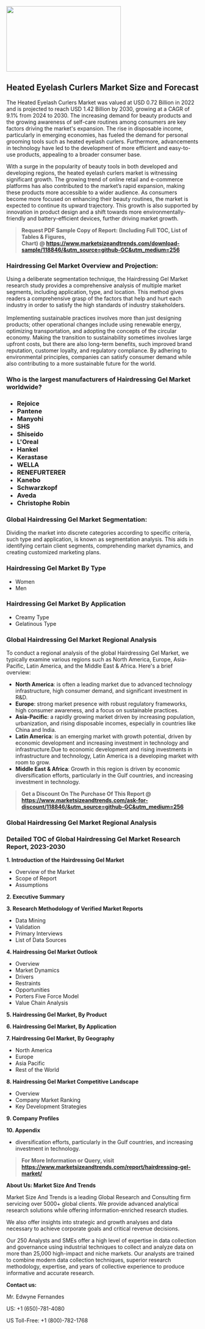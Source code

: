 <p><img class="alignnone size-medium wp-image-20088" src="https://ffe5etoiles.com/wp-content/uploads/2024/12/MST1-300x171.png" alt="" width="300" height="171" /></p><h2>Heated Eyelash Curlers Market Size and Forecast</h2><p>The Heated Eyelash Curlers Market was valued at USD 0.72 Billion in 2022 and is projected to reach USD 1.42 Billion by 2030, growing at a CAGR of 9.1% from 2024 to 2030. The increasing demand for beauty products and the growing awareness of self-care routines among consumers are key factors driving the market's expansion. The rise in disposable income, particularly in emerging economies, has fueled the demand for personal grooming tools such as heated eyelash curlers. Furthermore, advancements in technology have led to the development of more efficient and easy-to-use products, appealing to a broader consumer base.</p><p>With a surge in the popularity of beauty tools in both developed and developing regions, the heated eyelash curlers market is witnessing significant growth. The growing trend of online retail and e-commerce platforms has also contributed to the market’s rapid expansion, making these products more accessible to a wider audience. As consumers become more focused on enhancing their beauty routines, the market is expected to continue its upward trajectory. This growth is also supported by innovation in product design and a shift towards more environmentally-friendly and battery-efficient devices, further driving market growth.</p></p><blockquote id="" class=""><strong>Request PDF Sample Copy of Report: (Including Full TOC, List of Tables &amp; Figures, Chart)&nbsp;@&nbsp;<strong><a href="https://www.marketsizeandtrends.com/download-sample/118846/&utm_source=github-GC&utm_medium=256" target="_blank">https://www.marketsizeandtrends.com/download-sample/118846/&utm_source=github-GC&utm_medium=256</a></strong></strong></blockquote><h3 id="" class="">Hairdressing Gel Market&nbsp;Overview and Projection:</h3><p id="" class="">Using a deliberate segmentation technique, the Hairdressing Gel Market research study provides a comprehensive analysis of multiple market segments, including application, type, and location. This method gives readers a comprehensive grasp of the factors that help and hurt each industry in order to satisfy the high standards of industry stakeholders. <br /> <br />Implementing sustainable practices involves more than just designing products; other operational changes include using renewable energy, optimizing transportation, and adopting the concepts of the circular economy. Making the transition to sustainability sometimes involves large upfront costs, but there are also long-term benefits, such improved brand reputation, customer loyalty, and regulatory compliance. By adhering to environmental principles, companies can satisfy consumer demand while also contributing to a more sustainable future for the world.</p><h3 id="" class="">Who is the largest manufacturers of&nbsp;Hairdressing Gel Market worldwide?</h3><h3 class=""><p><ul><li>Rejoice </li><li> Pantene </li><li> Manyohi </li><li> SHS </li><li> Shiseido </li><li> L'Oreal </li><li> Hankel </li><li> Kerastase </li><li> WELLA </li><li> RENEFURTERER </li><li> Kanebo </li><li> Schwarzkopf </li><li> Aveda </li><li> Christophe Robin</li></ul></p></h3><h3 id="" class="">Global&nbsp;Hairdressing Gel Market Segmentation:</h3><p id="" class="">Dividing the market into discrete categories according to specific criteria, such type and application, is known as segmentation analysis. This aids in identifying certain client segments, comprehending market dynamics, and creating customized marketing plans.</p><h3 id="" class="">Hairdressing Gel Market&nbsp;By Type</h3><p><p><ul><li>Women</li><li> Men</p></li></ul></p></p><h3 id="" class="">Hairdressing Gel Market&nbsp;By Application</h3><p class=""><p><ul><li>Creamy Type</li><li> Gelatinous Type</li></ul></p></p><h3 id="" class="">Global Hairdressing Gel Market Regional Analysis</h3><p id="" class="">To conduct a regional analysis of the global Hairdressing Gel Market, we typically examine various regions such as North America, Europe, Asia-Pacific, Latin America, and the Middle East &amp; Africa. Here's a brief overview:</p><ul><li><strong>North America</strong>: is often a leading market due to advanced technology infrastructure, high consumer demand, and significant investment in R&amp;D.</li><li><strong>Europe</strong>: strong market presence with robust regulatory frameworks, high consumer awareness, and a focus on sustainable practices.</li><li><strong>Asia-Pacific</strong>: a rapidly growing market driven by increasing population, urbanization, and rising disposable incomes, especially in countries like China and India.</li><li><strong>Latin America</strong>: is an emerging market with growth potential, driven by economic development and increasing investment in technology and infrastructure.Due to economic development and rising investments in infrastructure and technology, Latin America is a developing market with room to grow.</li><li><strong>Middle East &amp; Africa</strong>: Growth in this region is driven by economic diversification efforts, particularly in the Gulf countries, and increasing investment in technology.</li></ul><blockquote id="" class=""><strong>Get a Discount On The Purchase Of This Report @ <strong><a href="https://www.marketsizeandtrends.com/ask-for-discount/118846/&utm_source=github-GC&utm_medium=256" target="_blank">https://www.marketsizeandtrends.com/ask-for-discount/118846/&utm_source=github-GC&utm_medium=256</a></strong></strong></blockquote><h3 id="" class="">Global Hairdressing Gel Market Regional Analysis</h3><h3 id="" class="">Detailed TOC of Global Hairdressing Gel Market Research Report, 2023-2030</h3><p id="" class=""><strong>1. Introduction of the Hairdressing Gel Market</strong></p><ul><li>Overview of the Market</li><li>Scope of Report</li><li>Assumptions</li></ul><p id="" class=""><strong>2. Executive Summary</strong></p><p id="" class=""><strong>3. Research Methodology of Verified Market Reports</strong></p><ul><li>Data Mining</li><li>Validation</li><li>Primary Interviews</li><li>List of Data Sources</li></ul><p id="" class=""><strong>4. Hairdressing Gel Market Outlook</strong></p><ul><li>Overview</li><li>Market Dynamics</li><li>Drivers</li><li>Restraints</li><li>Opportunities</li><li>Porters Five Force Model</li><li>Value Chain Analysis</li></ul><p id="" class=""><strong>5. Hairdressing Gel Market, By Product</strong></p><p id="" class=""><strong>6. Hairdressing Gel Market, By Application</strong></p><p id="" class=""><strong>7. Hairdressing Gel Market, By Geography</strong></p><ul><li>North America</li><li>Europe</li><li>Asia Pacific</li><li>Rest of the World</li></ul><p id="" class=""><strong>8. Hairdressing Gel Market Competitive Landscape</strong></p><ul><li>Overview</li><li>Company Market Ranking</li><li>Key Development Strategies</li></ul><p id="" class=""><strong>9. Company Profiles</strong></p><p id="" class=""><strong>10. Appendix</strong></p><ul><li>diversification efforts, particularly in the Gulf countries, and increasing investment in technology.</li></ul><blockquote id="" class=""><strong>For More Information or Query, visit <strong><strong><a href="https://www.marketsizeandtrends.com/report/hairdressing-gel-market/" target="_blank">https://www.marketsizeandtrends.com/report/hairdressing-gel-market/</a></strong></strong></strong></blockquote><p id="" class=""><strong>About Us: Market Size And Trends</strong></p><p id="" class="">Market Size And Trends is a leading Global Research and Consulting firm servicing over 5000+ global clients. We provide advanced analytical research solutions while offering information-enriched research studies.</p><p id="" class="">We also offer insights into strategic and growth analyses and data necessary to achieve corporate goals and critical revenue decisions.</p><p id="" class="">Our 250 Analysts and SMEs offer a high level of expertise in data collection and governance using industrial techniques to collect and analyze data on more than 25,000 high-impact and niche markets. Our analysts are trained to combine modern data collection techniques, superior research methodology, expertise, and years of collective experience to produce informative and accurate research.</p><p id="" class=""><strong>Contact us:</strong></p><p id="" class="">Mr. Edwyne Fernandes</p><p id="" class="">US: +1 (650)-781-4080</p><p id="" class="">US Toll-Free: +1 (800)-782-1768</p>
